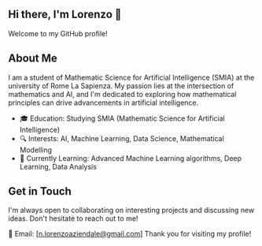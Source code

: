 <!--
**ze1or/ze1or** is a ✨ _special_ ✨ repository because its `README.md` (this file) appears on your GitHub profile.

Here are some ideas to get you started:

- 🔭 I’m currently working on ...
- 🌱 I’m currently learning ...
- 👯 I’m looking to collaborate on ...
- 🤔 I’m looking for help with ...
- 💬 Ask me about ...
- 📫 How to reach me: ...
- 😄 Pronouns: ...
- ⚡ Fun fact: ...
-->
## Hi there, I'm Lorenzo 👋
Welcome to my GitHub profile!

## About Me
I am a student of Mathematic Science for Artificial Intelligence (SMIA) at the university of Rome La Sapienza. My passion lies at the intersection of mathematics and AI, and I'm dedicated to exploring how mathematical principles can drive advancements in artificial intelligence.

- 🎓 Education: Studying SMIA (Mathematic Science for Artificial Intelligence)
- 🔍 Interests: AI, Machine Learning, Data Science, Mathematical Modelling
- 🌱 Currently Learning: Advanced Machine Learning algorithms, Deep Learning, Data Analysis

## Get in Touch
I'm always open to collaborating on interesting projects and discussing new ideas. Don't hesitate to reach out to me!

📧 Email: [n.lorenzoaziendale@gmail.com]
Thank you for visiting my profile!

